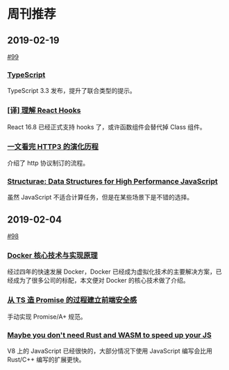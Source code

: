 # 周刊推荐

## 2019-02-19

[#99](https://github.com/CtripFE/fe-weekly/issues/99)

### [TypeScript](https://blogs.msdn.microsoft.com/typescript/2019/01/31/announcing-typescript-3-3/)

TypeScript 3.3 发布，提升了联合类型的提示。

### [[译] 理解 React Hooks](https://juejin.im/post/5be98a87f265da616e4bf8a4)

React 16.8 已经正式支持 hooks 了，或许函数组件会替代掉 Class 组件。

### [一文看完 HTTP3 的演化历程](https://www.infoq.cn/article/IgME_4ebP3d46m3tHbaT)

介绍了 http 协议制订的流程。

### [Structurae: Data Structures for High Performance JavaScript](https://blog.usejournal.com/structurae-data-structures-for-high-performance-javascript-9b7da4c73f8)

虽然 JavaScript 不适合计算任务，但是在某些场景下是不错的选择。

## 2019-02-04

[#98](https://github.com/CtripFE/fe-weekly/issues/98)

### [Docker 核心技术与实现原理](https://draveness.me/docker)

经过四年的快速发展 Docker，Docker 已经成为虚拟化技术的主要解决方案，已经成为了很多公司的标配，本文便对 Docker 的核心技术做了介绍。

### [从 TS 造 Promise 的过程建立前端安全感](https://zhuanlan.zhihu.com/p/51270903)

手动实现 Promise/A+ 规范。

### [Maybe you don't need Rust and WASM to speed up your JS ](https://mrale.ph/blog/2018/02/03/maybe-you-dont-need-rust-to-speed-up-your-js.html)

V8 上的 JavaScript 已经很快的，大部分情况下使用 JavaScript 编写会比用 Rust/C++ 编写的扩展更快。
